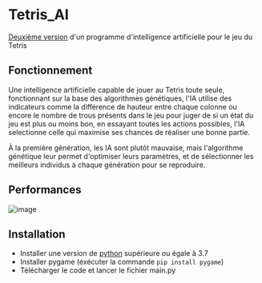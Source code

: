 # Tetris_AI
[Deuxième version](https://github.com/JonathanOll/Tetris_AI/) d'un programme d'intelligence artificielle pour le jeu du Tetris

## Fonctionnement

Une intelligence artificielle capable de jouer au Tetris toute seule, fonctionnant sur la base des algorithmes génétiques, l'IA utilise des indicateurs comme la différence de hauteur entre chaque colonne ou encore le nombre de trous présents dans le jeu pour juger de si un état du jeu est plus ou moins bon, en essayant toutes les actions possibles, l'IA selectionne celle qui maximise ses chances de réaliser une bonne partie. 

À la première génération, les IA sont plutôt mauvaise, mais l'algorithme génétique leur permet d'optimiser leurs paramètres, et de sélectionner les meilleurs individus à chaque génération pour se reproduire.

## Performances

![image](https://user-images.githubusercontent.com/70845195/177747996-590c1c2f-5bb2-4426-9e77-a75c64c8cf8b.png)

## Installation

- Installer une version de [python](https://www.python.org/) supérieure ou égale à 3.7
- Installer pygame (éxécuter la commande `pip install pygame`)
- Télécharger le code et lancer le fichier main.py

